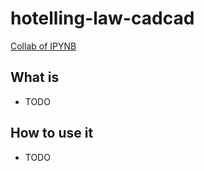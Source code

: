 # hotelling-law-cadcad
[Collab of IPYNB](https://colab.research.google.com/drive/1mZmOFC7hNmhuaUMkw74yMyh6AcMa04zF#scrollTo=jZDKRa5P9-gP)

## What is

- TODO

## How to use it

- TODO  
